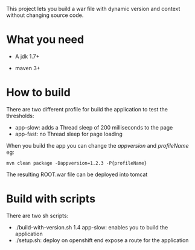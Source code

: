 This project lets you build a war file with dynamic version and context without changing source code.

# What you need

* A jdk 1.7+

* maven 3+

# How to build
There are two different profile for build the application to test the thresholds:
* app-slow: adds a Thread sleep of 200 milliseconds to the page
* app-fast: no Thread sleep for page loading

When you build the app you can change the *appversion* and *profileName* eg:

`mvn clean package -Dappversion=1.2.3 -P{profileName}`

The resulting ROOT.war file can be deployed into tomcat

# Build with scripts
There are two sh scripts:
* ./build-with-version.sh 1.4 app-slow: enables you to build the application
* ./setup.sh: deploy on openshift end expose a route for the application
